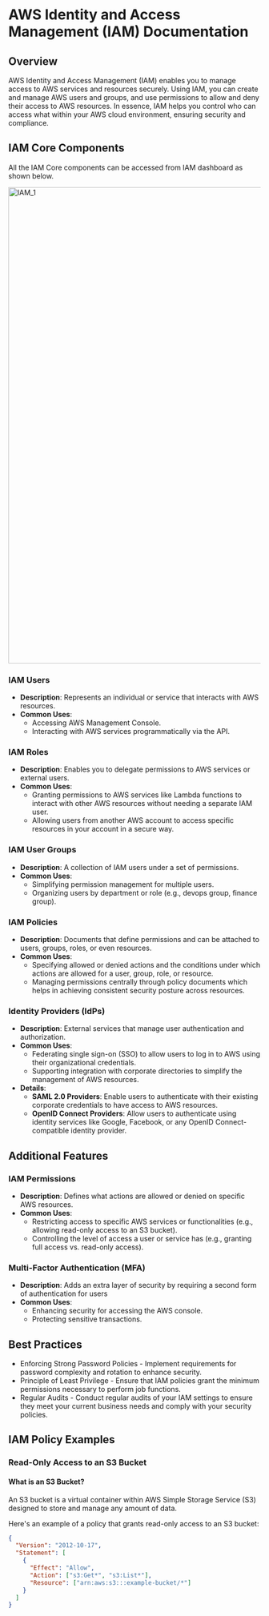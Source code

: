 # AWS Identity and Access Management (IAM) Documentation

## Overview
AWS Identity and Access Management (IAM) enables you to manage access to AWS services and resources securely. 
Using IAM, you can create and manage AWS users and groups, and use permissions to allow and deny their access to AWS resources.
In essence, IAM helps you control who can access what within your AWS cloud environment, ensuring security and compliance.

## IAM Core Components
All the IAM Core components can be accessed from IAM dashboard as shown below.

<img width="952" alt="IAM_1" src="https://github.com/sarutlaa/tinitiate-aws-glue/assets/141533429/60440f5c-809f-4072-9f71-791f250c5fab">

### IAM Users
- **Description**: Represents an individual or service that interacts with AWS resources.
- **Common Uses**:
  - Accessing AWS Management Console.
  - Interacting with AWS services programmatically via the API.
 
### IAM Roles
- **Description**: Enables you to delegate permissions to AWS services or external users.
- **Common Uses**:
  - Granting permissions to AWS services like Lambda functions to interact with other AWS resources without needing a separate IAM user.
  - Allowing users from another AWS account to access specific resources in your account in a secure way.
  
### IAM User Groups
- **Description**: A collection of IAM users under a set of permissions.
- **Common Uses**:
  - Simplifying permission management for multiple users.
  - Organizing users by department or role (e.g., devops group, finance group).
    
### IAM Policies
- **Description**: Documents that define permissions and can be attached to users, groups, roles, or even resources.
- **Common Uses**:
  - Specifying allowed or denied actions and the conditions under which actions are allowed for a user, group, role, or resource.
  - Managing permissions centrally through policy documents which helps in achieving consistent security posture across resources.
    
### Identity Providers (IdPs)
- **Description**: External services that manage user authentication and authorization.
- **Common Uses**:
  - Federating single sign-on (SSO) to allow users to log in to AWS using their organizational credentials.
  - Supporting integration with corporate directories to simplify the management of AWS resources.
- **Details**:
  - **SAML 2.0 Providers**: Enable users to authenticate with their existing corporate credentials to have access to AWS resources.
  - **OpenID Connect Providers**: Allow users to authenticate using identity services like Google, Facebook, or any OpenID Connect-compatible identity provider.

## Additional Features
### IAM Permissions
- **Description**: Defines what actions are allowed or denied on specific AWS resources.
- **Common Uses**:
  - Restricting access to specific AWS services or functionalities (e.g., allowing read-only access to an S3 bucket).
  - Controlling the level of access a user or service has (e.g., granting full access vs. read-only access).

### Multi-Factor Authentication (MFA)
- **Description**: Adds an extra layer of security by requiring a second form of authentication for users
- **Common Uses**:
  - Enhancing security for accessing the AWS console.
  - Protecting sensitive transactions.

## Best Practices

* Enforcing Strong Password Policies - Implement requirements for password complexity and rotation to enhance security.
* Principle of Least Privilege - Ensure that IAM policies grant the minimum permissions necessary to perform job functions.
* Regular Audits - Conduct regular audits of your IAM settings to ensure they meet your current business needs and comply with your security policies.

## IAM Policy Examples

### Read-Only Access to an S3 Bucket
#### What is an S3 Bucket? 
An S3 bucket is a virtual container within AWS Simple Storage Service (S3) designed to store and manage any amount of data.

Here's an example of a policy that grants read-only access to an S3 bucket:
```json
{
  "Version": "2012-10-17",
  "Statement": [
    {
      "Effect": "Allow",
      "Action": ["s3:Get*", "s3:List*"],
      "Resource": ["arn:aws:s3:::example-bucket/*"]
    }
  ]
}
```
